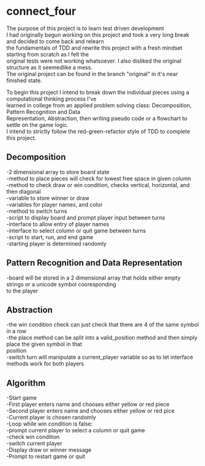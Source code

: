 # connect_four  
  
The purpose of this project is to learn test driven development  
I had originally begun working on this project and took a very long break and decided to come back and relearn  
the fundamentals of TDD and rewrite this project with a fresh mindset starting from scratch as I felt the  
original tests were not working whatsoever. I also disliked the original structure as it seemedlike a mess.  
The original project can be found in the branch "original" in it's near finished state.  
  
To begin this project I intend to break down the individual pieces using a computational thinking process I've  
learned in college from an applied problem solving class: Decomposition, Pattern Recognition and Data  
Representation, Abstraction, then writing pseudo code or a flowchart to settle on the game logic.  
I intend to strictly follow the red-green-refactor style of TDD to complete this project.  
  
## Decomposition  
  
-2 dimensional array to store board state  
-method to place pieces will check for lowest free space in given column  
-method to check draw or win condition, checks vertical, horizontal, and then diagonal  
-variable to store winner or draw  
-variables for player names, and color  
-method to switch turns  
-script to display board and prompt player input between turns  
-interface to allow entry of player names  
-interface to select column or quit game between turns  
-script to start, run, and end game  
-starting player is determined randomly  
  
## Pattern Recognition and Data Representation  
  
-board will be stored in a 2 dimensional array that holds either empty strings or a unicode symbol cooresponding  
to the player  
  
## Abstraction  
  
-the win condition check can just check that there are 4 of the same symbol in a row  
-the place method can be split into a valid_position method and then simply place the given symbol in that  
position  
-switch turn will manipulate a current_player variable so as to let interface methods work for both players  

## Algorithm
  
-Start game  
-First player enters name and chooses either yellow or red piece  
-Second player enters name and chooses either yellow or red pice  
-Current player is chosen randomly  
-Loop while win condition is false:  
    -prompt current player to select a column or quit game  
    -check win condition  
    -switch current player  
-Display draw or winner message  
-Prompt to restart game or quit  

